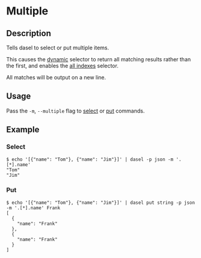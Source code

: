 # Multiple

## Description

Tells dasel to select or put multiple items.

This causes the [dynamic](../../selectors/dynamic.md) selector to return all matching results rather than the first, and enables the [all indexes](../../selectors/all-indexes.md) selector.

All matches will be output on a new line.

## Usage

Pass the `-m`, `--multiple` flag to [select](../select.md) or [put](../put.md) commands.

## Example

### Select

```shell
$ echo '[{"name": "Tom"}, {"name": "Jim"}]' | dasel -p json -m '.[*].name'
"Tom"
"Jim"
```

### Put

```shell
$ echo '[{"name": "Tom"}, {"name": "Jim"}]' | dasel put string -p json -m '.[*].name' Frank
[
  {
    "name": "Frank"
  },
  {
    "name": "Frank"
  }
]
```

